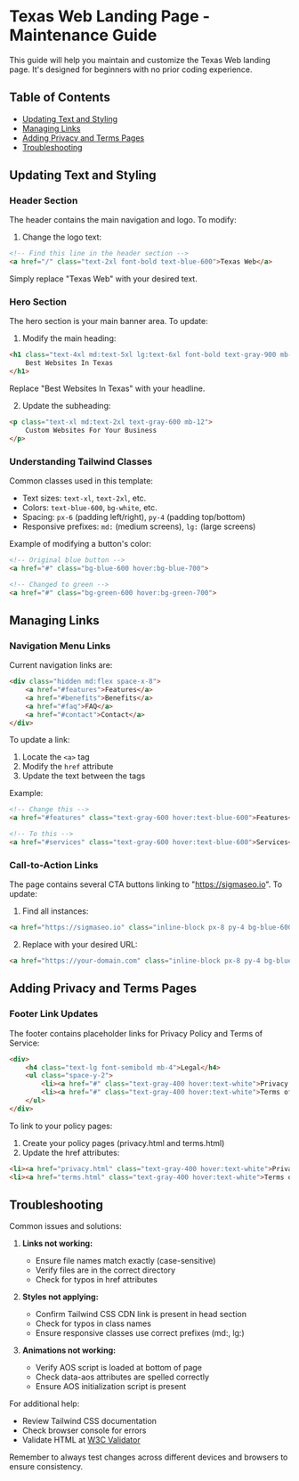 # Texas Web Landing Page - Maintenance Guide

This guide will help you maintain and customize the Texas Web landing page. It's designed for beginners with no prior coding experience.

## Table of Contents
- [Updating Text and Styling](#updating-text-and-styling)
- [Managing Links](#managing-links)
- [Adding Privacy and Terms Pages](#adding-privacy-and-terms-pages)
- [Troubleshooting](#troubleshooting)

## Updating Text and Styling

### Header Section
The header contains the main navigation and logo. To modify:

1. Change the logo text:
```html
<!-- Find this line in the header section -->
<a href="/" class="text-2xl font-bold text-blue-600">Texas Web</a>
```
Simply replace "Texas Web" with your desired text.

### Hero Section
The hero section is your main banner area. To update:

1. Modify the main heading:
```html
<h1 class="text-4xl md:text-5xl lg:text-6xl font-bold text-gray-900 mb-6">
    Best Websites In Texas
</h1>
```
Replace "Best Websites In Texas" with your headline.

2. Update the subheading:
```html
<p class="text-xl md:text-2xl text-gray-600 mb-12">
    Custom Websites For Your Business
</p>
```

### Understanding Tailwind Classes
Common classes used in this template:

- Text sizes: `text-xl`, `text-2xl`, etc.
- Colors: `text-blue-600`, `bg-white`, etc.
- Spacing: `px-6` (padding left/right), `py-4` (padding top/bottom)
- Responsive prefixes: `md:` (medium screens), `lg:` (large screens)

Example of modifying a button's color:
```html
<!-- Original blue button -->
<a href="#" class="bg-blue-600 hover:bg-blue-700">

<!-- Changed to green -->
<a href="#" class="bg-green-600 hover:bg-green-700">
```

## Managing Links

### Navigation Menu Links
Current navigation links are:

```html
<div class="hidden md:flex space-x-8">
    <a href="#features">Features</a>
    <a href="#benefits">Benefits</a>
    <a href="#faq">FAQ</a>
    <a href="#contact">Contact</a>
</div>
```

To update a link:
1. Locate the `<a>` tag
2. Modify the `href` attribute
3. Update the text between the tags

Example:
```html
<!-- Change this -->
<a href="#features" class="text-gray-600 hover:text-blue-600">Features</a>

<!-- To this -->
<a href="#services" class="text-gray-600 hover:text-blue-600">Services</a>
```

### Call-to-Action Links
The page contains several CTA buttons linking to "https://sigmaseo.io". To update:

1. Find all instances:
```html
<a href="https://sigmaseo.io" class="inline-block px-8 py-4 bg-blue-600">
```

2. Replace with your desired URL:
```html
<a href="https://your-domain.com" class="inline-block px-8 py-4 bg-blue-600">
```

## Adding Privacy and Terms Pages

### Footer Link Updates
The footer contains placeholder links for Privacy Policy and Terms of Service:

```html
<div>
    <h4 class="text-lg font-semibold mb-4">Legal</h4>
    <ul class="space-y-2">
        <li><a href="#" class="text-gray-400 hover:text-white">Privacy Policy</a></li>
        <li><a href="#" class="text-gray-400 hover:text-white">Terms of Service</a></li>
    </ul>
</div>
```

To link to your policy pages:

1. Create your policy pages (privacy.html and terms.html)
2. Update the href attributes:
```html
<li><a href="privacy.html" class="text-gray-400 hover:text-white">Privacy Policy</a></li>
<li><a href="terms.html" class="text-gray-400 hover:text-white">Terms of Service</a></li>
```

## Troubleshooting

Common issues and solutions:

1. **Links not working:**
   - Ensure file names match exactly (case-sensitive)
   - Verify files are in the correct directory
   - Check for typos in href attributes

2. **Styles not applying:**
   - Confirm Tailwind CSS CDN link is present in head section
   - Check for typos in class names
   - Ensure responsive classes use correct prefixes (md:, lg:)

3. **Animations not working:**
   - Verify AOS script is loaded at bottom of page
   - Check data-aos attributes are spelled correctly
   - Ensure AOS initialization script is present

For additional help:
- Review Tailwind CSS documentation
- Check browser console for errors
- Validate HTML at [W3C Validator](https://validator.w3.org/)

Remember to always test changes across different devices and browsers to ensure consistency.
